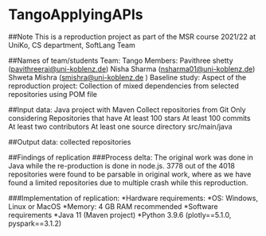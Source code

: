 # TangoApplyingAPIs
##Note
This is a reproduction project as part of the MSR course 2021/22 at UniKo, CS department, SoftLang Team

##Names of team/students
Team: Tango
Members:
Pavithree shetty (pavithreerai@uni-koblenz.de)
Nisha Sharma (nsharma01@uni-koblenz.de)
Shweta Mishra (smishra@uni-koblenz.de )
Baseline study:
Aspect of the reproduction project:
Collection of mixed dependencies from selected repositories using POM file

##Input data:
Java project with Maven
Collect repositories from Git
Only considering Repositories that have
At least 100 stars
At least 100 commits
At least two contributors
At least one source directory src/main/java

##Output data:
collected repositories

##Findings of replication
###Process delta:
The original work was done in Java while the re-production is done in node.js. 3778 out of the 4018 repositories were found to be parsable in original work, where as we have found a limited repositories due to multiple crash while this reproduction.


###Implementation of replication:
*Hardware requirements:
  *OS: Windows, Linux or MacOS
  *Memory: 4 GB RAM recommended
*Software requirements
  *Java 11 (Maven project)
  *Python 3.9.6 (plotly==5.1.0, pyspark==3.1.2)
